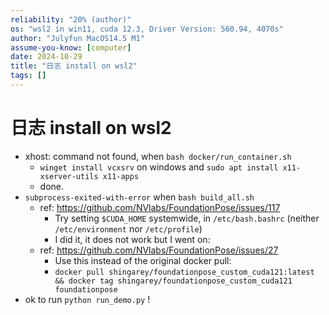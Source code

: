 ```yaml
---
reliability: "20% (author)"
os: "wsl2 in win11, cuda 12.3, Driver Version: 560.94, 4070s"
author: "Julyfun MacOS14.5 M1"
assume-you-know: [computer]
date: 2024-10-29
title: "日志 install on wsl2"
tags: []
---
```


# 日志 install on wsl2

- xhost: command not found, when `bash docker/run_container.sh`
    - `winget install vcxsrv` on windows and `sudo apt install x11-xserver-utils x11-apps`
    - done.
- `subprocess-exited-with-error` when `bash build_all.sh`
    - ref: https://github.com/NVlabs/FoundationPose/issues/117
        - Try setting `$CUDA_HOME` systemwide, in `/etc/bash.bashrc` (neither `/etc/environment` nor `/etc/profile`)
        - I did it, it does not work but I went on:
    - ref: https://github.com/NVlabs/FoundationPose/issues/27
        - Use this instead of the original docker pull:
        - `docker pull shingarey/foundationpose_custom_cuda121:latest && docker tag shingarey/foundationpose_custom_cuda121 foundationpose`
- ok to run `python run_demo.py` !

